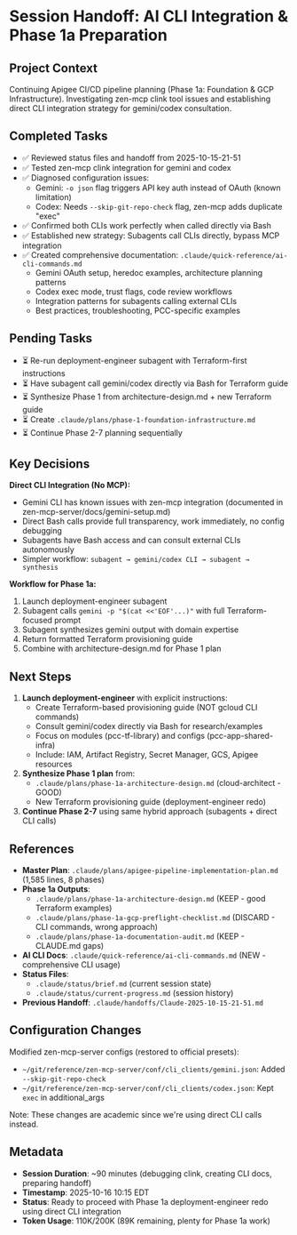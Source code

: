# Session Handoff: AI CLI Integration & Phase 1a Preparation

## Project Context
Continuing Apigee CI/CD pipeline planning (Phase 1a: Foundation & GCP Infrastructure). Investigating zen-mcp clink tool issues and establishing direct CLI integration strategy for gemini/codex consultation.

## Completed Tasks
- ✅ Reviewed status files and handoff from 2025-10-15-21-51
- ✅ Tested zen-mcp clink integration for gemini and codex
- ✅ Diagnosed configuration issues:
  - Gemini: `-o json` flag triggers API key auth instead of OAuth (known limitation)
  - Codex: Needs `--skip-git-repo-check` flag, zen-mcp adds duplicate "exec"
- ✅ Confirmed both CLIs work perfectly when called directly via Bash
- ✅ Established new strategy: Subagents call CLIs directly, bypass MCP integration
- ✅ Created comprehensive documentation: `.claude/quick-reference/ai-cli-commands.md`
  - Gemini OAuth setup, heredoc examples, architecture planning patterns
  - Codex exec mode, trust flags, code review workflows
  - Integration patterns for subagents calling external CLIs
  - Best practices, troubleshooting, PCC-specific examples

## Pending Tasks
- ⏳ Re-run deployment-engineer subagent with Terraform-first instructions
- ⏳ Have subagent call gemini/codex directly via Bash for Terraform guide
- ⏳ Synthesize Phase 1 from architecture-design.md + new Terraform guide
- ⏳ Create `.claude/plans/phase-1-foundation-infrastructure.md`
- ⏳ Continue Phase 2-7 planning sequentially

## Key Decisions
**Direct CLI Integration (No MCP):**
- Gemini CLI has known issues with zen-mcp integration (documented in zen-mcp-server/docs/gemini-setup.md)
- Direct Bash calls provide full transparency, work immediately, no config debugging
- Subagents have Bash access and can consult external CLIs autonomously
- Simpler workflow: `subagent → gemini/codex CLI → subagent → synthesis`

**Workflow for Phase 1a:**
1. Launch deployment-engineer subagent
2. Subagent calls `gemini -p "$(cat <<'EOF'...)"` with full Terraform-focused prompt
3. Subagent synthesizes gemini output with domain expertise
4. Return formatted Terraform provisioning guide
5. Combine with architecture-design.md for Phase 1 plan

## Next Steps
1. **Launch deployment-engineer** with explicit instructions:
   - Create Terraform-based provisioning guide (NOT gcloud CLI commands)
   - Consult gemini/codex directly via Bash for research/examples
   - Focus on modules (pcc-tf-library) and configs (pcc-app-shared-infra)
   - Include: IAM, Artifact Registry, Secret Manager, GCS, Apigee resources
2. **Synthesize Phase 1 plan** from:
   - `.claude/plans/phase-1a-architecture-design.md` (cloud-architect - GOOD)
   - New Terraform provisioning guide (deployment-engineer redo)
3. **Continue Phase 2-7** using same hybrid approach (subagents + direct CLI calls)

## References
- **Master Plan**: `.claude/plans/apigee-pipeline-implementation-plan.md` (1,585 lines, 8 phases)
- **Phase 1a Outputs**:
  - `.claude/plans/phase-1a-architecture-design.md` (KEEP - good Terraform examples)
  - `.claude/plans/phase-1a-gcp-preflight-checklist.md` (DISCARD - CLI commands, wrong approach)
  - `.claude/plans/phase-1a-documentation-audit.md` (KEEP - CLAUDE.md gaps)
- **AI CLI Docs**: `.claude/quick-reference/ai-cli-commands.md` (NEW - comprehensive CLI usage)
- **Status Files**:
  - `.claude/status/brief.md` (current session state)
  - `.claude/status/current-progress.md` (session history)
- **Previous Handoff**: `.claude/handoffs/Claude-2025-10-15-21-51.md`

## Configuration Changes
Modified zen-mcp-server configs (restored to official presets):
- `~/git/reference/zen-mcp-server/conf/cli_clients/gemini.json`: Added `--skip-git-repo-check`
- `~/git/reference/zen-mcp-server/conf/cli_clients/codex.json`: Kept `exec` in additional_args

Note: These changes are academic since we're using direct CLI calls instead.

## Metadata
- **Session Duration**: ~90 minutes (debugging clink, creating CLI docs, preparing handoff)
- **Timestamp**: 2025-10-16 10:15 EDT
- **Status**: Ready to proceed with Phase 1a deployment-engineer redo using direct CLI integration
- **Token Usage**: 110K/200K (89K remaining, plenty for Phase 1a work)
